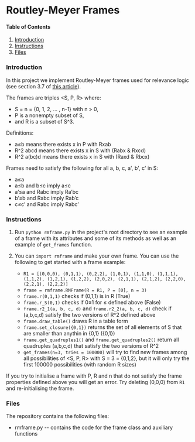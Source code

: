 # Routley-Meyer Frames


#### Table of Contents
1. [Introduction](#introduction)
2. [Instructions](#instructions)
3. [Files](#files)


### Introduction
In this project we implement Routley-Meyer frames used for relevance logic (see section 3.7 of [this article](https://consequently.org/papers/rle.pdf)). 

The frames are triples <S, P, R> where:
* S = n = {0, 1, 2, ... , n-1} with n > 0, 
* P is a nonempty subset of S, 
* and R is a subset of S^3. 
        
Definitions:
* a≤b means there exists x in P with Rxab
* R^2 abcd means there exists x in S with (Rabx & Rxcd)
* R^2 a(bc)d means there exists x in S with (Raxd & Rbcx)

Frames need to satisfy the following for all a, b, c, a', b', c' in S:
* a≤a
* a≤b and b≤c imply a≤c
* a’≤a and Rabc imply Ra’bc
* b’≤b and Rabc imply Rab’c
* c≤c’ and Rabc imply Rabc’

### Instructions
1. Run `python rmframe.py` in the project's root directory to see an example of a frame with its attributes and some of its methods as well as an example of `get_frames` function.

2. You can `import rmframe` and make your own frame. You can use the following to get started with a frame example:

    - `R1 = [(0,0,0), (0,1,1), (0,2,2), (1,0,1), (1,1,0), (1,1,1), (1,1,2), (1,2,1), (1,2,2), (2,0,2), (2,1,1), (2,1,2), (2,2,0), (2,2,1), (2,2,2)]`
    - `frame = rmframe.RMFrame(R = R1, P = [0], n = 3)` 
    - `frame.r(0,1,1)` checks if (0,1,1) is in R (True)
    - `frame.r_S(0,1)` checks if 0≤1 for ≤ defined above (False) 
    - `frame.r2_1(a, b, c, d)` and `frame.r2_2(a, b, c, d)` check if (a,b,c,d) satisfy the two versions of R^2 defined above
    - `frame.draw_table()` draws R in a table form
    - `frame.set_closure({0,1})` returns the set of all elements of S that are smaller than anythin in {0,1} ({0,1})
    - `frame.get_quadruples1()` and `frame.get_quadruples2()` return all quadruples (a,b,c,d) that satisfy the two versions of R^2
    - `get_frames(n=3, tries = 100000)` will try to find new frames among all possibilities of <S, P, R> with S = 3 = {0,1,2}, but it will only try the first 100000 possibilities (with random R sizes)

If you try to initialise a frame with P, R and n that do not satisfy the frame properties defined above you will get an error. Try deleting (0,0,0) from `R1` and re-initialising the frame. 

### Files
The repository contains the following files:

* rmframe.py -- contains the code for the frame class and auxiliary functions 

